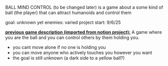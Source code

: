 BALL MIND CONTROL (to be changed later)
 is a game about a some kind of ball (the player) that can attract humanoids and control them

goal: unknown yet
enemies: varied
project start: 9/6/25

**<u>previous game description (imported from notion project):</u>**
A game where you are the ball and you can control others by them holding you.

- you cant move alone if no one is holding you
- you can move anyone who actively touches you however you want
- the goal is still unknown (a dark side to a yellow ball?)